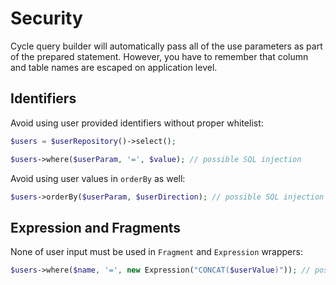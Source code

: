 # Security
Cycle query builder will automatically pass all of the use parameters as part of the prepared statement. However, you have to remember that column and table names are escaped on application level. 

## Identifiers
Avoid using user provided identifiers without proper whitelist:

```php
$users = $userRepository()->select();

$users->where($userParam, '=', $value); // possible SQL injection
```

Avoid using user values in `orderBy` as well:

```php
$users->orderBy($userParam, $userDirection); // possible SQL injection
```

## Expression and Fragments
None of user input must be used in `Fragment` and `Expression` wrappers:

```php
$users->where($name, '=', new Expression("CONCAT($userValue)")); // possible SQL injection
```
